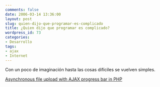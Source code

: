 ```yaml
---
comments: false
date: 2006-03-14 13:36:00
layout: post
slug: quien-dijo-que-programar-es-complicado
title: ¿Quien dijo que programar es complicado?
wordpress_id: 73
categories:
- Desarrollo
tags:
- ajax
- Internet
---
```


Con un poco de imaginación hasta las cosas difíciles se vuelven simples.




	

[Asynchronous file upload with AJAX progress bar in PHP](http://ajaxian.com/archives/asynchronous-file-upload-with-ajax-progress-bar-in-php)
